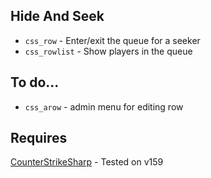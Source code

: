## Hide And Seek
- `css_row` - Enter/exit the queue for a seeker
- `css_rowlist` - Show players in the queue

## To do...
- `css_arow` - admin menu for editing row

## Requires
<a href="https://github.com/roflmuffin/CounterStrikeSharp">CounterStrikeSharp</a> - Tested on v159
